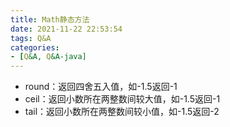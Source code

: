 ```yaml
---
title: Math静态方法
date: 2021-11-22 22:53:54
tags: Q&A
categories:
- [Q&A, Q&A-java]
---
```


* round：返回四舍五入值，如-1.5返回-1
* ceil：返回小数所在两整数间较大值，如-1.5返回-1
* tail：返回小数所在两整数间较小值，如-1.5返回-2

